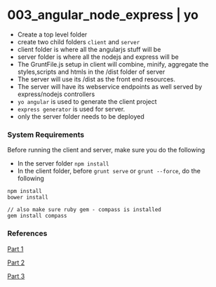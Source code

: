 # 003_angular_node_express | yo

* Create a top level folder
* create two child folders `client` and `server`
* client folder is where all the angularjs stuff will be
* server folder is where all the nodejs and express will be
* The GruntFile.js setup in client will combine, minify, aggregate the styles,scripts and htmls in the /dist folder of server
* The server will use its /dist as the front end resources.
* The server will have its webservice endpoints as well served by express/nodejs controllers
* `yo angular` is used to generate the client project
* `express generator` is used for server.
* only the server folder needs to be deployed

### System Requirements

Before running the client and server, make sure you do the following

* In the server folder `npm install`
* In the client folder, before `grunt serve` or `grunt --force`, do the following
```
npm install
bower install

// also make sure ruby gem - compass is installed
gem install compass
```

### References

[Part 1](http://start.jcolemorrison.com/building-an-angular-and-express-app-part-1/)

[Part 2](http://start.jcolemorrison.com/building-an-angular-and-express-app-part-2/)

[Part 3](http://start.jcolemorrison.com/building-an-angular-and-express-app-part-3/)

